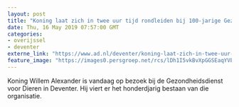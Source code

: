```yaml
---
layout: post
title: "Koning laat zich in twee uur tijd rondleiden bij 100-jarige Gezondheidsdienst voor Dieren in Deventer"
date: Thu, 16 May 2019 07:57:00 GMT
categories: 
- overijssel 
- deventer 
externe_link: "https://www.ad.nl/deventer/koning-laat-zich-in-twee-uur-tijd-rondleiden-bij-100-jarige-gezondheidsdienst-voor-dieren-in-deventer~ae00b1d1/"
feature_image: "https://images0.persgroep.net/rcs/lDh1I5vkBvXpGGSEaqYVP0y13A0/diocontent/148509083/_fitwidth/400/?appId=21791a8992982cd8da851550a453bd7f&quality=0.7"
---
```


Koning Willem Alexander is vandaag op bezoek bij de Gezondheidsdienst voor Dieren in Deventer.  Hij viert er het honderdjarig bestaan van die organisatie.
